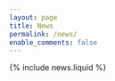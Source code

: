 ```yaml
---
layout: page
title: News
permalink: /news/
enable_comments: false
---
```


{% include news.liquid %}
